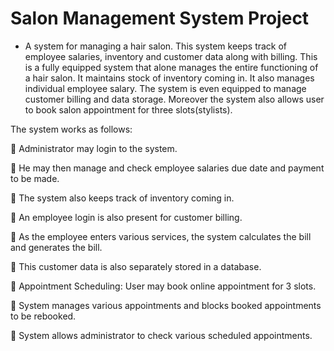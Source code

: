 # Salon Management System Project


* A system for managing a hair salon. This system keeps track of employee salaries, inventory and customer data along with billing. This is a fully equipped system that alone manages the entire functioning of a hair salon. It maintains stock of inventory coming in. It also manages individual employee salary. The system is even equipped to manage customer billing and data storage. Moreover the system also allows user to book salon appointment for three slots(stylists). 

The system works as follows:

	Administrator may login to the system.

	He may then manage and check employee salaries due date and payment to be made.

	The system also keeps track of inventory coming in.

	An employee login is also present for customer billing.

	As the employee enters various services, the system calculates the bill and generates the bill.

	This customer data is also separately stored in a database.

	Appointment Scheduling: User may book online appointment for 3 slots.

	System manages various appointments and blocks booked appointments to be rebooked.

	System allows administrator to check various scheduled appointments.
